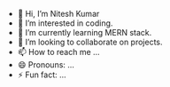 - 👋 Hi, I’m Nitesh Kumar
- 👀 I’m interested in coding.
- 🌱 I’m currently learning MERN stack.
- 💞️ I’m looking to collaborate on projects.
- 📫 How to reach me ...
- 😄 Pronouns: ...
- ⚡ Fun fact: ...

<!---
Niteshzzzzz/Niteshzzzzz is a ✨ special ✨ repository because its `README.md` (this file) appears on your GitHub profile.
You can click the Preview link to take a look at your changes.
--->
